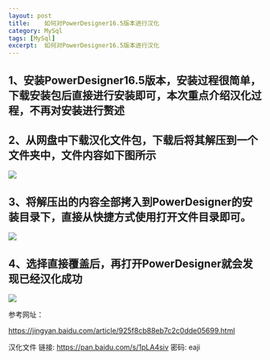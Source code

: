 ```yaml
---
layout: post
title:    如何对PowerDesigner16.5版本进行汉化  
category: MySql
tags: [MySql]
excerpt:  如何对PowerDesigner16.5版本进行汉化
---
```


## 1、安装PowerDesigner16.5版本，安装过程很简单，下载安装包后直接进行安装即可，本次重点介绍汉化过程，不再对安装进行赘述 ##


## 2、从网盘中下载汉化文件包，下载后将其解压到一个文件夹中，文件内容如下图所示 ##

![](http://www.nangongyibin.com/assets/images/pc8.png)

## 3、将解压出的内容全部拷入到PowerDesigner的安装目录下，直接从快捷方式使用打开文件目录即可。 ##

![](http://www.nangongyibin.com/assets/images/pc9.png)

## 4、选择直接覆盖后，再打开PowerDesigner就会发现已经汉化成功 ##

![](http://www.nangongyibin.com/assets/images/pc10.png)


参考网址：

<https://jingyan.baidu.com/article/925f8cb88eb7c2c0dde05699.html>

汉化文件 链接: <https://pan.baidu.com/s/1pLA4siv> 密码: eaji